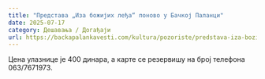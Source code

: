 ```yaml
---
title: "Представа „Иза божијих леђа“ поново у Бачкој Паланци"
date: 2025-07-17
category: Дешавања / Догађаји
url: https://backapalankavesti.com/kultura/pozoriste/predstava-iza-bozijih-ledja-ponovo-u-backoj-palanci/
---
```


Цена улазнице је 400 динара, а карте се резервишу на број телефона 063/7671973.
